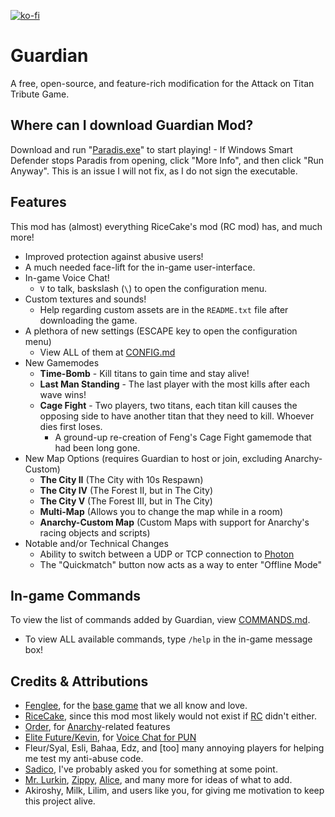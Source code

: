  [![ko-fi](https://ko-fi.com/img/githubbutton_sm.svg)](https://ko-fi.com/A0A577AMK)
# Guardian
A free, open-source, and feature-rich modification for the Attack on Titan Tribute Game.

## Where can I download Guardian Mod?
Download and run "[Paradis.exe](https://aottg.winnpixie.com/clients/guardian/Paradis.exe)" to start playing!
    - If Windows Smart Defender stops Paradis from opening, click "More Info", and then click "Run Anyway". This is an issue I will not fix, as I do not sign the executable.

## Features
This mod has (almost) everything RiceCake's mod (RC mod) has, and much more!

- Improved protection against abusive users!
- A much needed face-lift for the in-game user-interface.
- In-game Voice Chat!
    - `V` to talk, baskslash (`\`) to open the configuration menu.
- Custom textures and sounds!
    - Help regarding custom assets are in the `README.txt` file after downloading the game.
- A plethora of new settings (ESCAPE key to open the configuration menu)
    - View ALL of them at [CONFIG.md](CONFIG.md)
- New Gamemodes
    - **Time-Bomb** - Kill titans to gain time and stay alive!
    - **Last Man Standing** - The last player with the most kills after each wave wins!
    - **Cage Fight** - Two players, two titans, each titan kill causes the opposing side to have another titan that they need to kill. Whoever dies first loses.
        - A ground-up re-creation of Feng's Cage Fight gamemode that had been long gone.
- New Map Options (requires Guardian to host or join, excluding Anarchy-Custom)
    - **The City II** (The City with 10s Respawn)
    - **The City IV** (The Forest II, but in The City)
    - **The City V** (The Forest III, but in The City)
    - **Multi-Map** (Allows you to change the map while in a room)
    - **Anarchy-Custom Map** (Custom Maps with support for Anarchy's racing objects and scripts)
- Notable and/or Technical Changes
    - Ability to switch between a UDP or TCP connection to [Photon](https://photonengine.com/)
    - The "Quickmatch" button now acts as a way to enter "Offline Mode"

## In-game Commands
To view the list of commands added by Guardian, view [COMMANDS.md](COMMANDS.md).
- To view ALL available commands, type `/help` in the in-game message box!

## Credits &amp; Attributions
- [Fenglee](http://fenglee.com/), for the [base game](http://fenglee.com/game/aog/) that we all know and love.
- [RiceCake](https://github.com/rc174945), since this mod most likely would not exist if [RC](https://aotrc.weebly.com/) didn't either.
- [Order](https://github.com/aelariane), for [Anarchy](https://github.com/aelariane/Anarchy)-related features
- [Elite Future/Kevin](https://github.com/kkim6109), for [Voice Chat for PUN](https://github.com/kkim6109/Mic-Integration-Old-Photon-)
- Fleur/Syal, Esli, Bahaa, Edz, and \[too\] many annoying players for helping me test my anti-abuse code.
- [Sadico](https://github.com/Mi-Sad), I've probably asked you for something at some point.
- [Mr. Lurkin](https://github.com/MrLurkin), [Zippy](https://github.com/ZippyStew45), [Alice](https://github.com/ExiMichi), and many more for ideas of what to add.
- Akiroshy, Milk, Lilim, and users like you, for giving me motivation to keep this project alive.